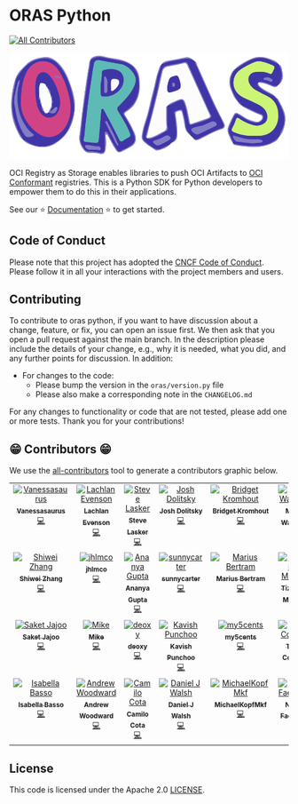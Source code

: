 # ORAS Python

<!-- ALL-CONTRIBUTORS-BADGE:START - Do not remove or modify this section -->
[![All Contributors](https://img.shields.io/badge/all_contributors-28-orange.svg?style=flat-square)](#contributors-)
<!-- ALL-CONTRIBUTORS-BADGE:END -->

![ORAS Logo](https://raw.githubusercontent.com/oras-project/oras-www/main/static/img/oras.png)

OCI Registry as Storage enables libraries to push OCI Artifacts to [OCI Conformant](https://github.com/opencontainers/oci-conformance) registries. This is a Python SDK for Python developers to empower them to do this in their applications.

See our ⭐️ [Documentation](https://oras-project.github.io/oras-py/) ⭐️ to get started.


## Code of Conduct

Please note that this project has adopted the [CNCF Code of Conduct](https://github.com/cncf/foundation/blob/master/code-of-conduct.md).
Please follow it in all your interactions with the project members and users.

## Contributing

To contribute to oras python, if you want to have discussion about a change, feature, or fix, you can open an issue first. We then ask that you open a pull request against the main branch. In the description please include the details of your change, e.g., why it is needed, what you did, and any further points for discussion. In addition:

- For changes to the code:
  - Please bump the version in the `oras/version.py` file
  - Please also make a corresponding note in the `CHANGELOG.md`

For any changes to functionality or code that are not tested, please add one or more tests. Thank you for your contributions!

## 😁️ Contributors 😁️

We use the [all-contributors](https://github.com/all-contributors/all-contributors)
tool to generate a contributors graphic below.

<!-- ALL-CONTRIBUTORS-LIST:START - Do not remove or modify this section -->
<!-- prettier-ignore-start -->
<!-- markdownlint-disable -->
<table>
  <tbody>
    <tr>
      <td align="center" valign="top" width="14.28%"><a href="https://vsoch.github.io"><img src="https://avatars.githubusercontent.com/u/814322?v=4?s=100" width="100px;" alt="Vanessasaurus"/><br /><sub><b>Vanessasaurus</b></sub></a><br /><a href="https://github.com/oras-project/oras-py/commits?author=vsoch" title="Code">💻</a></td>
      <td align="center" valign="top" width="14.28%"><a href="youtube.com/lachlanevenson"><img src="https://avatars.githubusercontent.com/u/6912984?v=4?s=100" width="100px;" alt="Lachlan Evenson"/><br /><sub><b>Lachlan Evenson</b></sub></a><br /><a href="https://github.com/oras-project/oras-py/commits?author=lachie83" title="Code">💻</a></td>
      <td align="center" valign="top" width="14.28%"><a href="http://SteveLasker.blog"><img src="https://avatars.githubusercontent.com/u/7647382?v=4?s=100" width="100px;" alt="Steve Lasker"/><br /><sub><b>Steve Lasker</b></sub></a><br /><a href="https://github.com/oras-project/oras-py/commits?author=SteveLasker" title="Code">💻</a></td>
      <td align="center" valign="top" width="14.28%"><a href="https://dolit.ski"><img src="https://avatars.githubusercontent.com/u/393494?v=4?s=100" width="100px;" alt="Josh Dolitsky"/><br /><sub><b>Josh Dolitsky</b></sub></a><br /><a href="https://github.com/oras-project/oras-py/commits?author=jdolitsky" title="Code">💻</a></td>
      <td align="center" valign="top" width="14.28%"><a href="https://github.com/bridgetkromhout"><img src="https://avatars.githubusercontent.com/u/2104453?v=4?s=100" width="100px;" alt="Bridget Kromhout"/><br /><sub><b>Bridget Kromhout</b></sub></a><br /><a href="https://github.com/oras-project/oras-py/commits?author=bridgetkromhout" title="Code">💻</a></td>
      <td align="center" valign="top" width="14.28%"><a href="https://github.com/magelisk"><img src="https://avatars.githubusercontent.com/u/18201513?v=4?s=100" width="100px;" alt="Matt Warner"/><br /><sub><b>Matt Warner</b></sub></a><br /><a href="https://github.com/oras-project/oras-py/commits?author=magelisk" title="Code">💻</a></td>
      <td align="center" valign="top" width="14.28%"><a href="wolfv.github.io"><img src="https://avatars.githubusercontent.com/u/885054?v=4?s=100" width="100px;" alt="Wolf Vollprecht"/><br /><sub><b>Wolf Vollprecht</b></sub></a><br /><a href="https://github.com/oras-project/oras-py/commits?author=wolfv" title="Code">💻</a></td>
    </tr>
    <tr>
      <td align="center" valign="top" width="14.28%"><a href="https://github.com/shizhMSFT"><img src="https://avatars.githubusercontent.com/u/32161882?v=4?s=100" width="100px;" alt="Shiwei Zhang"/><br /><sub><b>Shiwei Zhang</b></sub></a><br /><a href="https://github.com/oras-project/oras-py/commits?author=shizhMSFT" title="Code">💻</a></td>
      <td align="center" valign="top" width="14.28%"><a href="https://github.com/jhlmco"><img src="https://avatars.githubusercontent.com/u/126677738?v=4?s=100" width="100px;" alt="jhlmco"/><br /><sub><b>jhlmco</b></sub></a><br /><a href="https://github.com/oras-project/oras-py/commits?author=jhlmco" title="Code">💻</a></td>
      <td align="center" valign="top" width="14.28%"><a href="https://github.com/Ananya2003Gupta"><img src="https://avatars.githubusercontent.com/u/90386813?v=4?s=100" width="100px;" alt="Ananya Gupta"/><br /><sub><b>Ananya Gupta</b></sub></a><br /><a href="https://github.com/oras-project/oras-py/commits?author=Ananya2003Gupta" title="Code">💻</a></td>
      <td align="center" valign="top" width="14.28%"><a href="https://github.com/sunnycarter"><img src="https://avatars.githubusercontent.com/u/36891339?v=4?s=100" width="100px;" alt="sunnycarter"/><br /><sub><b>sunnycarter</b></sub></a><br /><a href="https://github.com/oras-project/oras-py/commits?author=sunnycarter" title="Code">💻</a></td>
      <td align="center" valign="top" width="14.28%"><a href="https://github.com/mariusbertram"><img src="https://avatars.githubusercontent.com/u/10505884?v=4?s=100" width="100px;" alt="Marius Bertram"/><br /><sub><b>Marius Bertram</b></sub></a><br /><a href="https://github.com/oras-project/oras-py/commits?author=mariusbertram" title="Code">💻</a></td>
      <td align="center" valign="top" width="14.28%"><a href="https://dev-zero.ch"><img src="https://avatars.githubusercontent.com/u/11307?v=4?s=100" width="100px;" alt="Tiziano Müller"/><br /><sub><b>Tiziano Müller</b></sub></a><br /><a href="https://github.com/oras-project/oras-py/commits?author=dev-zero" title="Code">💻</a></td>
      <td align="center" valign="top" width="14.28%"><a href="https://terryhowe.wordpress.com/"><img src="https://avatars.githubusercontent.com/u/104113?v=4?s=100" width="100px;" alt="Terry Howe"/><br /><sub><b>Terry Howe</b></sub></a><br /><a href="https://github.com/oras-project/oras-py/commits?author=TerryHowe" title="Code">💻</a></td>
    </tr>
    <tr>
      <td align="center" valign="top" width="14.28%"><a href="https://saketjajoo.github.io"><img src="https://avatars.githubusercontent.com/u/23132557?v=4?s=100" width="100px;" alt="Saket Jajoo"/><br /><sub><b>Saket Jajoo</b></sub></a><br /><a href="https://github.com/oras-project/oras-py/commits?author=saketjajoo" title="Code">💻</a></td>
      <td align="center" valign="top" width="14.28%"><a href="https://github.com/miker985"><img src="https://avatars.githubusercontent.com/u/26555712?v=4?s=100" width="100px;" alt="Mike"/><br /><sub><b>Mike</b></sub></a><br /><a href="https://github.com/oras-project/oras-py/commits?author=miker985" title="Code">💻</a></td>
      <td align="center" valign="top" width="14.28%"><a href="https://github.com/linshokaku"><img src="https://avatars.githubusercontent.com/u/18627646?v=4?s=100" width="100px;" alt="deoxy"/><br /><sub><b>deoxy</b></sub></a><br /><a href="https://github.com/oras-project/oras-py/commits?author=linshokaku" title="Code">💻</a></td>
      <td align="center" valign="top" width="14.28%"><a href="https://github.com/kavish-p"><img src="https://avatars.githubusercontent.com/u/29086148?v=4?s=100" width="100px;" alt="Kavish Punchoo"/><br /><sub><b>Kavish Punchoo</b></sub></a><br /><a href="https://github.com/oras-project/oras-py/commits?author=kavish-p" title="Code">💻</a></td>
      <td align="center" valign="top" width="14.28%"><a href="https://github.com/my5cents"><img src="https://avatars.githubusercontent.com/u/4820203?v=4?s=100" width="100px;" alt="my5cents"/><br /><sub><b>my5cents</b></sub></a><br /><a href="https://github.com/oras-project/oras-py/commits?author=my5cents" title="Code">💻</a></td>
      <td align="center" valign="top" width="14.28%"><a href="https://github.com/tumido"><img src="https://avatars.githubusercontent.com/u/7453394?v=4?s=100" width="100px;" alt="Tom Coufal"/><br /><sub><b>Tom Coufal</b></sub></a><br /><a href="https://github.com/oras-project/oras-py/commits?author=tumido" title="Code">💻</a></td>
      <td align="center" valign="top" width="14.28%"><a href="https://youtube.com/@MatteoMortari"><img src="https://avatars.githubusercontent.com/u/1699252?v=4?s=100" width="100px;" alt="Matteo Mortari"/><br /><sub><b>Matteo Mortari</b></sub></a><br /><a href="https://github.com/oras-project/oras-py/commits?author=tarilabs" title="Code">💻</a></td>
    </tr>
    <tr>
      <td align="center" valign="top" width="14.28%"><a href="crosscat.me"><img src="https://avatars.githubusercontent.com/u/39812919?v=4?s=100" width="100px;" alt="Isabella Basso"/><br /><sub><b>Isabella Basso</b></sub></a><br /><a href="https://github.com/oras-project/oras-py/commits?author=isinyaaa" title="Code">💻</a></td>
      <td align="center" valign="top" width="14.28%"><a href="https://github.com/xarses"><img src="https://avatars.githubusercontent.com/u/2107834?v=4?s=100" width="100px;" alt="Andrew Woodward"/><br /><sub><b>Andrew Woodward</b></sub></a><br /><a href="https://github.com/oras-project/oras-py/commits?author=xarses" title="Code">💻</a></td>
      <td align="center" valign="top" width="14.28%"><a href="https://github.com/ccronca"><img src="https://avatars.githubusercontent.com/u/1499184?v=4?s=100" width="100px;" alt="Camilo Cota"/><br /><sub><b>Camilo Cota</b></sub></a><br /><a href="https://github.com/oras-project/oras-py/commits?author=ccronca" title="Code">💻</a></td>
      <td align="center" valign="top" width="14.28%"><a href="http://danwalsh.livejournal.com"><img src="https://avatars.githubusercontent.com/u/2000835?v=4?s=100" width="100px;" alt="Daniel J Walsh"/><br /><sub><b>Daniel J Walsh</b></sub></a><br /><a href="https://github.com/oras-project/oras-py/commits?author=rhatdan" title="Code">💻</a></td>
      <td align="center" valign="top" width="14.28%"><a href="https://github.com/MichaelKopfMkf"><img src="https://avatars.githubusercontent.com/u/189326443?v=4?s=100" width="100px;" alt="MichaelKopfMkf"/><br /><sub><b>MichaelKopfMkf</b></sub></a><br /><a href="https://github.com/oras-project/oras-py/commits?author=MichaelKopfMkf" title="Code">💻</a></td>
      <td align="center" valign="top" width="14.28%"><a href="https://github.com/natefaerber"><img src="https://avatars.githubusercontent.com/u/3720207?v=4?s=100" width="100px;" alt="Nate Faerber"/><br /><sub><b>Nate Faerber</b></sub></a><br /><a href="https://github.com/oras-project/oras-py/commits?author=natefaerber" title="Code">💻</a></td>
      <td align="center" valign="top" width="14.28%"><a href="https://github.com/Meallia"><img src="https://avatars.githubusercontent.com/u/7398724?v=4?s=100" width="100px;" alt="Jonathan Gayvallet"/><br /><sub><b>Jonathan Gayvallet</b></sub></a><br /><a href="https://github.com/oras-project/oras-py/commits?author=Meallia" title="Code">💻</a></td>
    </tr>
  </tbody>
</table>

<!-- markdownlint-restore -->
<!-- prettier-ignore-end -->

<!-- ALL-CONTRIBUTORS-LIST:END -->

## License

This code is licensed under the Apache 2.0 [LICENSE](LICENSE).
